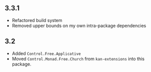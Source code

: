 3.3.1
-----
* Refactored build system
* Removed upper bounds on my own intra-package dependencies

3.2
---
* Added `Control.Free.Applicative`
* Moved `Control.Monad.Free.Church` from `kan-extensions` into this package.
